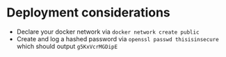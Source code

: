 # Deployment considerations

* Declare your docker network via ```docker network create public```
* Create and log a hashed password via ```openssl passwd thisisinsecure``` which should output ```g5KxVcrMGDipE```
